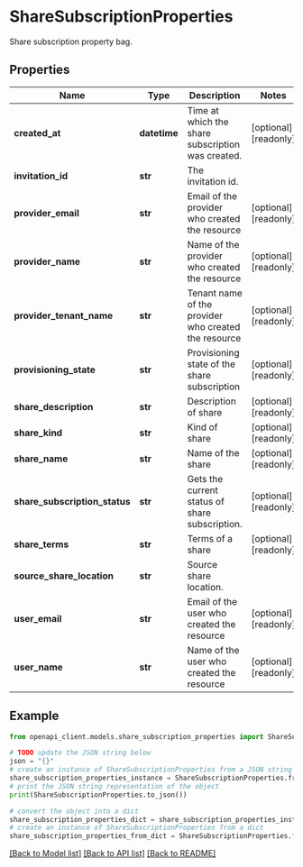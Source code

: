 # ShareSubscriptionProperties

Share subscription property bag.

## Properties

Name | Type | Description | Notes
------------ | ------------- | ------------- | -------------
**created_at** | **datetime** | Time at which the share subscription was created. | [optional] [readonly] 
**invitation_id** | **str** | The invitation id. | 
**provider_email** | **str** | Email of the provider who created the resource | [optional] [readonly] 
**provider_name** | **str** | Name of the provider who created the resource | [optional] [readonly] 
**provider_tenant_name** | **str** | Tenant name of the provider who created the resource | [optional] [readonly] 
**provisioning_state** | **str** | Provisioning state of the share subscription | [optional] [readonly] 
**share_description** | **str** | Description of share | [optional] [readonly] 
**share_kind** | **str** | Kind of share | [optional] [readonly] 
**share_name** | **str** | Name of the share | [optional] [readonly] 
**share_subscription_status** | **str** | Gets the current status of share subscription. | [optional] [readonly] 
**share_terms** | **str** | Terms of a share | [optional] [readonly] 
**source_share_location** | **str** | Source share location. | 
**user_email** | **str** | Email of the user who created the resource | [optional] [readonly] 
**user_name** | **str** | Name of the user who created the resource | [optional] [readonly] 

## Example

```python
from openapi_client.models.share_subscription_properties import ShareSubscriptionProperties

# TODO update the JSON string below
json = "{}"
# create an instance of ShareSubscriptionProperties from a JSON string
share_subscription_properties_instance = ShareSubscriptionProperties.from_json(json)
# print the JSON string representation of the object
print(ShareSubscriptionProperties.to_json())

# convert the object into a dict
share_subscription_properties_dict = share_subscription_properties_instance.to_dict()
# create an instance of ShareSubscriptionProperties from a dict
share_subscription_properties_from_dict = ShareSubscriptionProperties.from_dict(share_subscription_properties_dict)
```
[[Back to Model list]](../README.md#documentation-for-models) [[Back to API list]](../README.md#documentation-for-api-endpoints) [[Back to README]](../README.md)



